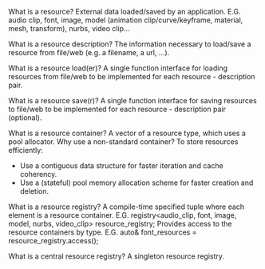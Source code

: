 What is a resource?
  External data loaded/saved by an application.
  E.G. audio clip, font, image, model (animation clip/curve/keyframe, material, mesh, transform), nurbs, video clip...

What is a resource description?
  The information necessary to load/save a resource from file/web (e.g. a filename, a url, ...).

What is a resource load(er)?
  A single function interface for loading resources from file/web to be implemented for each resource - description pair.

What is a resource save(r)?
  A single function interface for saving  resources to   file/web to be implemented for each resource - description pair (optional).

What is a resource container?
  A vector of a resource type, which uses a pool allocator.
  Why use a non-standard container? To store resources efficiently:
  - Use a contiguous data structure for faster iteration and cache coherency.
  - Use a (stateful) pool memory allocation scheme for faster creation and deletion.

What is a resource registry?
  A compile-time specified tuple where each element is a resource container.
  E.G. registry<audio_clip, font, image, model, nurbs, video_clip> resource_registry;
  Provides access to the resource containers by type.
  E.G. auto& font_resources = resource_registry.access<font>();

What is a central resource registry?
  A singleton resource registry.

